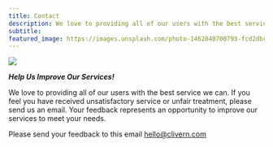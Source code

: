 ```yaml
---
title: Contact
description: We love to providing all of our users with the best service we can. If you feel you have received unsatisfactory service or unfair treatment, please send us an email.
subtitle:
featured_image: https://images.unsplash.com/photo-1462040700793-fcd2dbc0edf0?q=90&fm=jpg&w=1000&fit=max
---
```


![](https://images.unsplash.com/photo-1462040700793-fcd2dbc0edf0?q=90&fm=jpg&w=1000&fit=max)

<strong><em>Help Us Improve Our Services!</em></strong>

We love to providing all of our users with the best service we can. If you feel you have received unsatisfactory service or unfair treatment, please send us an email. Your feedback represents an opportunity to improve our services to meet your needs.

Please send your feedback to this email <a href="mailto:hello@clivern.com">hello@clivern.com</a>
